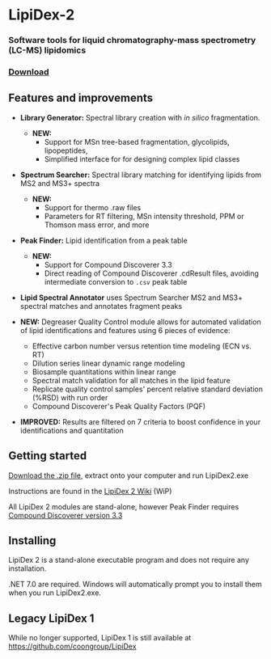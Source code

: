 # LipiDex-2

### Software tools for liquid chromatography-mass spectrometry (LC-MS) lipidomics


### [Download](https://github.com/benton-anderson/LipiDex-2/releases/latest)

## Features and improvements
- **Library Generator:** Spectral library creation with *in silico* fragmentation.
   - **NEW:**
      - Support for MSn tree-based fragmentation, glycolipids, lipopeptides,
      - Simplified interface for for designing complex lipid classes
- **Spectrum Searcher:** Spectral library matching for identifying lipids from MS2 and MS3+ spectra
  - **NEW:**
    - Support for thermo .raw files
    - Parameters for RT filtering, MSn intensity threshold, PPM or Thomson mass error, and more
- **Peak Finder:** Lipid identification from a peak table
  - **NEW:**
     - Support for Compound Discoverer 3.3
     - Direct reading of Compound Discoverer .cdResult files, avoiding intermediate conversion to `.csv` peak table
- **Lipid Spectral Annotator** uses Spectrum Searcher MS2 and MS3+ spectral matches and annotates fragment peaks
- **NEW:** Degreaser Quality Control module allows for automated validation of lipid identifications and features using 6 pieces of evidence:
  - Effective carbon number versus retention time modeling (ECN vs. RT)
  - Dilution series linear dynamic range modeling
  - Biosample quantitations within linear range
  - Spectral match validation for all matches in the lipid feature
  - Replicate quality control samples' percent relative standard deviation (%RSD) with run order
  - Compound Discoverer's Peak Quality Factors (PQF) 

- **IMPROVED:** Results are filtered on 7 criteria to boost confidence in your identifications and quantitation

## Getting started
[Download the .zip file](https://github.com/benton-anderson/LipiDex-2/releases/latest), extract onto your computer and run LipiDex2.exe

Instructions are found in the [LipiDex 2 Wiki](https://github.com/coongroup/LipiDex-2/wiki) (WiP)

All LipiDex 2 modules are stand-alone, however Peak Finder requires [Compound Discoverer version 3.3](https://www.thermofisher.com/us/en/home/industrial/mass-spectrometry/liquid-chromatography-mass-spectrometry-lc-ms/lc-ms-software/multi-omics-data-analysis/compound-discoverer-software.html) 

## Installing 

LipiDex 2 is a stand-alone executable program and does not require any installation.

 .NET 7.0 are required. Windows will automatically prompt you to install them when you run LipiDex2.exe.



## Legacy LipiDex 1 
While no longer supported, LipiDex 1 is still available at https://github.com/coongroup/LipiDex 





